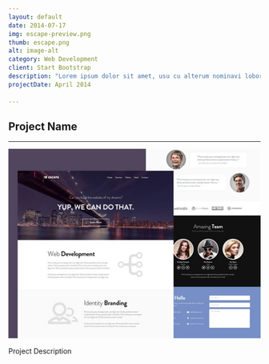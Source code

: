 ```yaml
---
layout: default
date: 2014-07-17
img: escape-preview.png
thumb: escape.png
alt: image-alt
category: Web Development
client: Start Bootstrap
description: "Lorem ipsum dolor sit amet, usu cu alterum nominavi lobortis. At duo novum diceret. Tantas apeirian vix et, usu sanctus postulant inciderint ut, populo diceret necessitatibus in vim. Cu eum dicam feugiat noluisse."
projectDate: April 2014

---
```


## Project Name

---

![This is an image of the project](/img/portfolio/escape-preview.png)

Project Description
